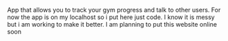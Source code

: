App that allows you to track your gym progress and talk to other users. For now the app is on my localhost so i put here just code. I know it is messy but i am working to make it better. I am planning to put this website online soon
